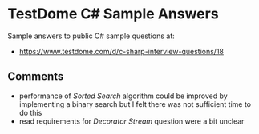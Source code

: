 # TestDome C# Sample Answers
Sample answers to public C# sample questions at:<p>
* https://www.testdome.com/d/c-sharp-interview-questions/18

## Comments
* performance of _Sorted Search_ algorithm could be improved by implementing a binary search
  but I felt there was not sufficient time to do this
* read requirements for _Decorator Stream_ question were a bit unclear
